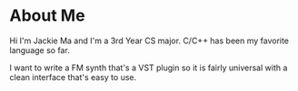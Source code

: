 # About Me
Hi I'm Jackie Ma and I'm a 3rd Year CS major. C/C++ has been my favorite language so far. 

I want to write a FM synth that's a VST plugin so it is fairly universal with a clean interface that's easy to use. 
